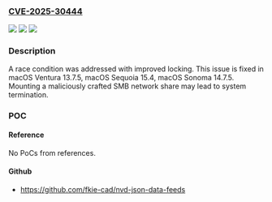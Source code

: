 ### [CVE-2025-30444](https://cve.mitre.org/cgi-bin/cvename.cgi?name=CVE-2025-30444)
![](https://img.shields.io/static/v1?label=Product&message=macOS&color=blue)
![](https://img.shields.io/static/v1?label=Version&message=unspecified%3C%2015.4%20&color=brighgreen)
![](https://img.shields.io/static/v1?label=Vulnerability&message=Mounting%20a%20maliciously%20crafted%20SMB%20network%20share%20may%20lead%20to%20system%20termination&color=brighgreen)

### Description

A race condition was addressed with improved locking. This issue is fixed in macOS Ventura 13.7.5, macOS Sequoia 15.4, macOS Sonoma 14.7.5. Mounting a maliciously crafted SMB network share may lead to system termination.

### POC

#### Reference
No PoCs from references.

#### Github
- https://github.com/fkie-cad/nvd-json-data-feeds

